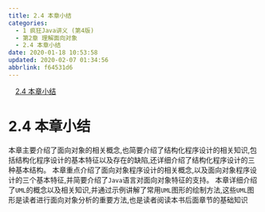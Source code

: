 ```yaml
---
title: 2.4 本章小结
categories: 
  - 1 疯狂Java讲义 (第4版)
  - 第2章 理解面向对象
  - 2.4 本章小结
date: 2020-01-18 10:53:58
updated: 2020-02-07 01:34:56
abbrlink: f64531d6
---
```

<div id='my_toc'><a href="/JavaReadingNotes/f64531d6/#2-4-本章小结" class="header_1">2.4 本章小结</a>&nbsp;<br></div>
<style>.header_1{margin-left: 1em;}.header_2{margin-left: 2em;}.header_3{margin-left: 3em;}.header_4{margin-left: 4em;}.header_5{margin-left: 5em;}.header_6{margin-left: 6em;}</style>
<!--more-->
<script>if (navigator.platform.search('arm')==-1){document.getElementById('my_toc').style.display = 'none';}var e,p = document.getElementsByTagName('p');while (p.length>0) {e = p[0];e.parentElement.removeChild(e);}</script>

<!--end-->
# 2.4 本章小结
本章主要介绍了面向对象的相关概念,也简要介绍了结构化程序设计的相关知识,包括结构化程序设计的基本特征以及存在的缺陷,还详细介绍了结构化程序设计的三种基本结构。
本章重点介绍了面向对象程序设计的相关概念,以及面向对象程序设计的三个基本特征,并简要介绍了`Java`语言对面向对象特征的支持。
本章详细介绍了`UML`的概念以及相关知识,并通过示例讲解了常用`UML`图形的绘制方法,这些`UML`图形是读者进行面向对象分析的重要方法,也是读者阅读本书后面章节的基础知识
